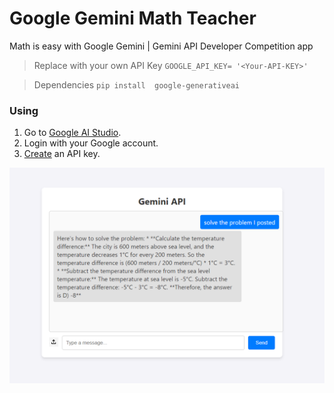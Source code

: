 # Google Gemini Math Teacher
 Math is easy with Google Gemini | Gemini API Developer Competition app
 
> Replace with your own API Key  ```GOOGLE_API_KEY= '<Your-API-KEY>'```


>Dependencies ``pip install  google-generativeai``

### Using
1. Go to [Google AI Studio](https://aistudio.google.com/).
2. Login with your Google account.
3. [Create](https://aistudio.google.com/app/apikey) an API key.




![alt text](https://github.com/MorphyKutay/Google-Gemini-Math-Teacher/blob/main/ss.png)
